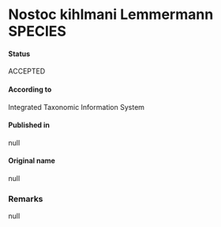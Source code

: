# Nostoc kihlmani Lemmermann SPECIES

#### Status
ACCEPTED

#### According to
Integrated Taxonomic Information System

#### Published in
null

#### Original name
null

### Remarks
null